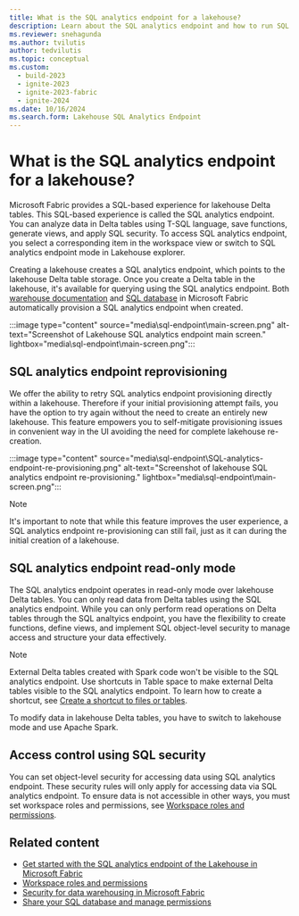 ```yaml
---
title: What is the SQL analytics endpoint for a lakehouse?
description: Learn about the SQL analytics endpoint and how to run SQL queries directly on Fabric lakehouse tables.
ms.reviewer: snehagunda
ms.author: tvilutis
author: tedvilutis
ms.topic: conceptual
ms.custom:
  - build-2023
  - ignite-2023
  - ignite-2023-fabric
  - ignite-2024
ms.date: 10/16/2024
ms.search.form: Lakehouse SQL Analytics Endpoint
---
```


# What is the SQL analytics endpoint for a lakehouse?

Microsoft Fabric provides a SQL-based experience for lakehouse Delta tables. This SQL-based experience is called the SQL analytics endpoint. You can analyze data in Delta tables using T-SQL language, save functions, generate views, and apply SQL security. To access SQL analytics endpoint, you select a corresponding item in the workspace view or switch to SQL analytics endpoint mode in Lakehouse explorer.

Creating a lakehouse creates a SQL analytics endpoint, which points to the lakehouse Delta table storage. Once you create a Delta table in the lakehouse, it's available for querying using the SQL analytics endpoint. Both [warehouse documentation](../data-warehouse/data-warehousing.md#sql-analytics-endpoint-of-the-lakehouse) and [SQL database](../database/sql/overview.md) in Microsoft Fabric automatically provision a SQL analytics endpoint when created.

:::image type="content" source="media\sql-endpoint\main-screen.png" alt-text="Screenshot of Lakehouse SQL analytics endpoint main screen." lightbox="media\sql-endpoint\main-screen.png":::

## SQL analytics endpoint reprovisioning

We offer the ability to retry SQL analytics endpoint provisioning directly within a lakehouse. Therefore if your initial provisioning attempt fails, you have the option to try again without the need to create an entirely new lakehouse. This feature empowers you to self-mitigate provisioning issues in convenient way in the UI avoiding the need for complete lakehouse re-creation.

:::image type="content" source="media\sql-endpoint\SQL-analytics-endpoint-re-provisioning.png" alt-text="Screenshot of lakehouse SQL analytics endpoint re-provisioning." lightbox="media\sql-endpoint\main-screen.png":::

> [!NOTE]
> It's important to note that while this feature improves the user experience, a SQL analytics endpoint re-provisioning can still fail, just as it can during the initial creation of a lakehouse.

## SQL analytics endpoint read-only mode

The SQL analytics endpoint operates in read-only mode over lakehouse Delta tables. You can only read data from Delta tables using the SQL analytics endpoint.  While you can only perform read operations on Delta tables through the SQL analtyics endpoint, you have the flexibility to create functions, define views, and implement SQL object-level security to manage access and structure your data effectively.

> [!NOTE]
> External Delta tables created with Spark code won't be visible to the SQL analytics endpoint. Use shortcuts in Table space to make external Delta tables visible to the SQL analytics endpoint. To learn how to create a shortcut, see [Create a shortcut to files or tables](lakehouse-shortcuts.md#create-a-shortcut-to-files-or-tables).

To modify data in lakehouse Delta tables, you have to switch to lakehouse mode and use Apache Spark.

## Access control using SQL security

You can set object-level security for accessing data using SQL analytics endpoint. These security rules will only apply for accessing data via SQL analytics endpoint. To ensure data is not accessible in other ways, you must set workspace roles and permissions, see [Workspace roles and permissions](workspace-roles-lakehouse.md).

## Related content

- [Get started with the SQL analytics endpoint of the Lakehouse in Microsoft Fabric](../data-warehouse/data-warehousing.md#sql-analytics-endpoint-of-the-lakehouse)
- [Workspace roles and permissions](workspace-roles-lakehouse.md)
- [Security for data warehousing in Microsoft Fabric](../data-warehouse/security.md)
- [Share your SQL database and manage permissions](../database/sql/share-sql-manage-permission.md)
